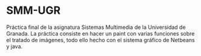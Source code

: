 # SMM-UGR
Práctica final de la asignatura Sistemas Multimedia de la Universidad de Granada.
La práctica consiste en hacer un paint con varias funciones sobre el tratado de imágenes, todo ello hecho con el sistema gráfico de Netbeans y java.
